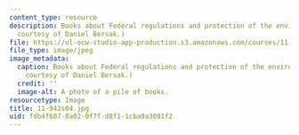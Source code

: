 ```yaml
---
content_type: resource
description: Books about Federal regulations and protection of the environment. (Image
  courtesy of Daniel Bersak.)
file: https://ol-ocw-studio-app-production.s3.amazonaws.com/courses/11-942-use-of-joint-fact-finding-in-science-intensive-policy-disputes-part-ii-spring-2004/fdb4f6078a020f7fd8f11cba9a3091f2_11-942s04.jpg
file_type: image/jpeg
image_metadata:
  caption: Books about Federal regulations and protection of the environment. (Image
    courtesy of Daniel Bersak.)
  credit: ''
  image-alt: A photo of a pile of books.
resourcetype: Image
title: 11-942s04.jpg
uid: fdb4f607-8a02-0f7f-d8f1-1cba9a3091f2
---
```

